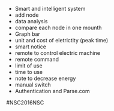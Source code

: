 - Smart and intelligent system
- add node 
- data analysis
- compare each node in one mounth
- Graph bar
- unit and  cost of eletrictity (peak time)
- smart notice
- remote to control electric machine
- remote command
- limit of use
- time to use
- note to decrease energy
- manual switch
- Authentication and Parse.com

#NSC2016NSC

